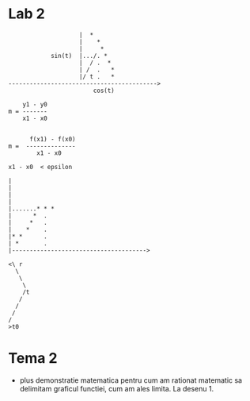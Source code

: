 Lab 2
=====
 
```                / \
                    |  *    
                    |    *
                    |     *
            sin(t)  |.../. *
                    |  / .  *
                    | /  .   *
                    |/ t .   *
------------------------------------------>
                        cos(t)
```

```
    y1 - y0
m = -------
    x1 - x0


      f(x1) - f(x0)
m =  --------------
        x1 - x0

x1 - x0  < epsilon
```

```
|
|
|
|
|.......* * *
|      *  . 
|     *   .
|    *    .
|* *      .
| *       .
|-------------------------------------->
```

```
<\ r
  \
   \
    \
    /t
   /
  /       
 /
/
>t0
```

Tema 2
======
* plus demonstratie matematica pentru cum am rationat matematic sa 
  delimitam graficul functiei, cum am ales limita. La desenu 1.
